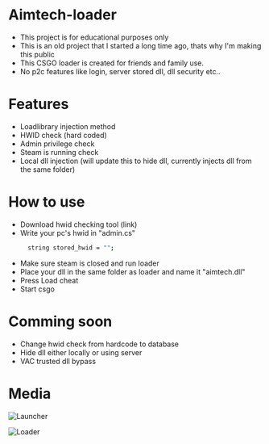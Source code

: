 # Aimtech-loader
* This project is for educational purposes only
* This is an old project that I started a long time ago, thats why I'm making this public 
* This CSGO loader is created for friends and family use.
* No p2c features like login, server stored dll, dll security etc..

# Features
* Loadlibrary injection method
* HWID check (hard coded)
* Admin privilege check
* Steam is running check
* Local dll injection (will update this to hide dll, currently injects dll from the same folder)

# How to use
* Download hwid checking tool (link)
* Write your pc's hwid in "admin.cs"
  ```sh
    string stored_hwid = "";
  ```
* Make sure steam is closed and run loader
* Place your dll in the same folder as loader and name it "aimtech.dll"
* Press Load cheat
* Start csgo

# Comming soon
* Change hwid check from hardcode to database
* Hide dll either locally or using server
* VAC trusted dll bypass

# Media

![Launcher](https://raw.githubusercontent.com/TheRealBorg/Aimtech-loader/main/Launcher.png)

![Loader](https://raw.githubusercontent.com/TheRealBorg/Aimtech-loader/main/loader.png)



